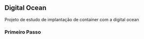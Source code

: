 ## Digital Ocean

Projeto de estudo de implantação de container com a digital ocean



### Primeiro Passo



```



```